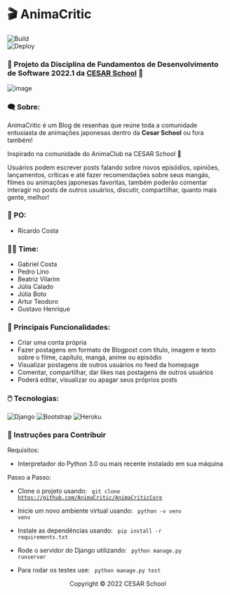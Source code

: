 # :clapper: AnimaCritic

![Build](https://img.shields.io/github/workflow/status/AnimaCritic/AnimaCriticCore/Django%20CI?label=Build)  
![Deploy](https://img.shields.io/github/workflow/status/AnimaCritic/AnimaCriticCore/Deploy?label=Deploy)

### 🚀 Projeto da Disciplina de Fundamentos de Desenvolvimento de Software 2022.1 da [CESAR School](https://www.cesar.school) 🧡


![image](https://user-images.githubusercontent.com/69666481/169938080-4c5fba62-6966-4b63-b676-7919cba5093f.png)


### :left_speech_bubble: Sobre:

AnimaCritic é um Blog de resenhas que reúne toda a comunidade entusiasta de animações japonesas dentro da **Cesar School** ou fora também!

Inspirado na comunidade do AnimaClub na CESAR School 🧡

Usuários podem escrever posts falando sobre novos episódios, opiniões, lançamentos, críticas e até fazer recomendações sobre seus mangás, filmes ou animações japonesas favoritas, também poderão comentar interagir no posts de outros usuários, discutir, compartilhar, quanto mais gente, melhor!

### :bust_in_silhouette: PO:
* Ricardo Costa

### :man_technologist: Time:
* Gabriel Costa
* Pedro Lino
* Beatriz Vilarim 
* Júlia Calado
* Júlia Boto
* Artur Teodoro
* Gustavo Henrique

### :dart: Principais Funcionalidades:
* Criar uma conta própria
* Fazer postagens em formato de Blogpost com título, imagem e texto sobre o filme, capítulo, mangá, anime ou episódio
* Visualizar postagens de outros usuários no feed da homepage
* Comentar, compartilhar, dar likes nas postagens de outros usuários
* Poderá editar, visualizar ou apagar seus próprios posts

### :computer_mouse: Tecnologias:
![Django](https://img.shields.io/badge/django-%23092E20.svg?style=for-the-badge&logo=django&logoColor=white)
![Bootstrap](https://img.shields.io/badge/bootstrap-%23563D7C.svg?style=for-the-badge&logo=bootstrap&logoColor=white)
![Heroku](https://img.shields.io/badge/heroku-%23430098.svg?style=for-the-badge&logo=heroku&logoColor=white)

### 🔧 Instruções para Contribuir

Requisitos:
* Interpretador do Python 3.0 ou mais recente instalado em sua máquina

Passo a Passo:

* Clone o projeto usando: <code> git clone https://github.com/AnimaCritic/AnimaCriticCore </code>

* Inicie um novo ambiente virtual usando: <code> python -v venv venv </code>

* Instale as dependências usando: <code> pip install -r requirements.txt </code>

* Rode o servidor do Django utilizando: <code> python manage.py runserver </code>

* Para rodar os testes use: <code> python manage.py test </code>

<p align="center">Copyright © 2022 CESAR School</p>
